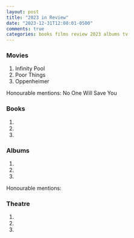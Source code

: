 ```yaml
---
layout: post
title: "2023 in Review"
date: "2023-12-31T12:00:01-0500"
comments: true
categories: books films review 2023 albums tv
---
```



### Movies
1. Infinity Pool
2. Poor Things
3. Oppenheimer

Honourable mentions: No One Will Save You

### Books
1. 
2. 
3.  

### Albums
1.
2. 
3. 

Honourable mentions: 

### Theatre
1. 
2.
3. 
